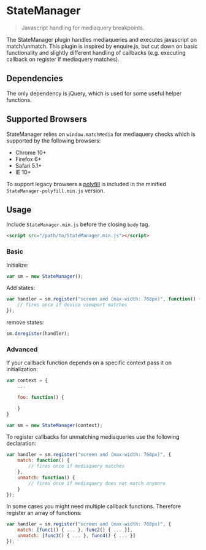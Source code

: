# StateManager

> Javascript handling for mediaquery breakpoints.

The StateManager plugin handles mediaqueries and executes javascript on match/unmatch. This plugin is inspired by enquire.js, but cut down on basic functionality and slightly different handling of callbacks (e.g. executing callback on register if mediaquery matches).

## Dependencies

The only dependency is jQuery, which is used for some useful helper functions.

## Supported Browsers

StateManager relies on `window.matchMedia` for mediaquery checks which is supported by the following browsers:

* Chrome 10+
* Firefox 6+
* Safari 5.1+
* IE 10+

To support legacy browsers a [polyfill](https://github.com/paulirish/matchMedia.js) is included in the minified `StateManager-polyfill.min.js` version.

## Usage

Include `StateManager.min.js` before the closing `body` tag.

```HTML
<script src="/path/to/StateManager.min.js"></script>
```

### Basic

Initialize:

```JavaScript
var sm = new StateManager();
```

Add states:

```JavaScript
var handler = sm.register("screen and (max-width: 768px)", function() {
    // fires once if device viewport matches
});
```

remove states:

```JavaScript
sm.deregister(handler);
```

### Advanced

If your callback function depends on a specific context pass it on initialization:

```JavaScript
var context = {
    ...

    foo: function() {

    }
}

var sm = new StateManager(context);
```

To register callbacks for unmatching mediaqueries use the following declaration:

```JavaScript
var handler = sm.register("screen and (max-width: 768px)", {
    match: function() {
        // fires once if mediaquery matches
    },
    unmatch: function() {
        // fires once if mediaquery does not match anymore
    }
});
```

In some cases you might need multiple callback functions. Therefore register an array of functions:

```JavaScript
var handler = sm.register("screen and (max-width: 768px)", {
    match: [func1() { ... }, func2() { ... }],
    unmatch: [func3() { ... }, func4() { ... }]
});
```
